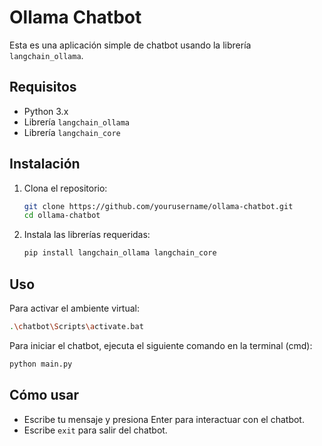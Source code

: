 # Ollama Chatbot

Esta es una aplicación simple de chatbot usando la librería `langchain_ollama`.

## Requisitos

- Python 3.x
- Librería `langchain_ollama`
- Librería `langchain_core`

## Instalación

1. Clona el repositorio:
    ```sh
    git clone https://github.com/yourusername/ollama-chatbot.git
    cd ollama-chatbot
    ```

2. Instala las librerías requeridas:
    ```sh
    pip install langchain_ollama langchain_core
    ```

## Uso

Para activar el ambiente virtual:
```sh
.\chatbot\Scripts\activate.bat
```

Para iniciar el chatbot, ejecuta el siguiente comando en la terminal (cmd):
```sh
python main.py
```

## Cómo usar

- Escribe tu mensaje y presiona Enter para interactuar con el chatbot.
- Escribe `exit` para salir del chatbot.

